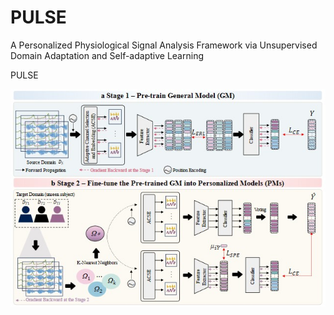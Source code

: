 # PULSE
A Personalized Physiological Signal Analysis Framework via Unsupervised Domain Adaptation and Self-adaptive Learning

PULSE

![image](https://github.com/fdu-harry/PULSE/blob/main/PULSE.jpg)
